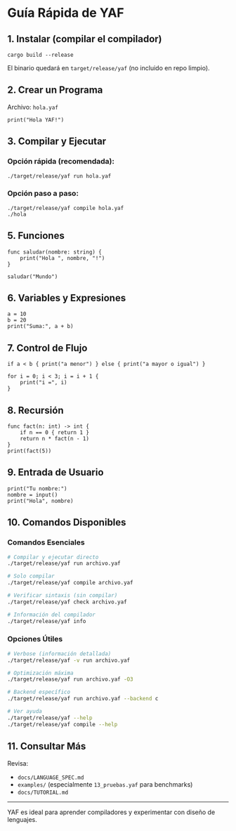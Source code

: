 # Guía Rápida de YAF

## 1. Instalar (compilar el compilador)
```
cargo build --release
```
El binario quedará en `target/release/yaf` (no incluido en repo limpio).

## 2. Crear un Programa
Archivo: `hola.yaf`
```
print("Hola YAF!")
```

## 3. Compilar y Ejecutar

### Opción rápida (recomendada):
```
./target/release/yaf run hola.yaf
```

### Opción paso a paso:
```
./target/release/yaf compile hola.yaf
./hola
```

## 5. Funciones
```
func saludar(nombre: string) {
    print("Hola ", nombre, "!")
}

saludar("Mundo")
```

## 6. Variables y Expresiones
```
a = 10
b = 20
print("Suma:", a + b)
```

## 7. Control de Flujo
```
if a < b { print("a menor") } else { print("a mayor o igual") }

for i = 0; i < 3; i = i + 1 {
    print("i =", i)
}
```

## 8. Recursión
```
func fact(n: int) -> int {
    if n == 0 { return 1 }
    return n * fact(n - 1)
}
print(fact(5))
```

## 9. Entrada de Usuario
```
print("Tu nombre:")
nombre = input()
print("Hola", nombre)
```

## 10. Comandos Disponibles

### Comandos Esenciales
```bash
# Compilar y ejecutar directo
./target/release/yaf run archivo.yaf

# Solo compilar  
./target/release/yaf compile archivo.yaf

# Verificar sintaxis (sin compilar)
./target/release/yaf check archivo.yaf

# Información del compilador
./target/release/yaf info
```

### Opciones Útiles
```bash
# Verbose (información detallada)
./target/release/yaf -v run archivo.yaf

# Optimización máxima
./target/release/yaf run archivo.yaf -O3

# Backend específico
./target/release/yaf run archivo.yaf --backend c

# Ver ayuda
./target/release/yaf --help
./target/release/yaf compile --help
```

## 11. Consultar Más
Revisa:
- `docs/LANGUAGE_SPEC.md`
- `examples/` (especialmente `13_pruebas.yaf` para benchmarks)
- `docs/TUTORIAL.md`

---
YAF es ideal para aprender compiladores y experimentar con diseño de lenguajes.
